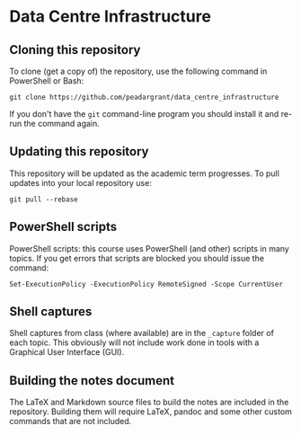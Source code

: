 # Data Centre Infrastructure

## Cloning this repository

To clone (get a copy of) the repository, use the following command in PowerShell or Bash:

	git clone https://github.com/peadargrant/data_centre_infrastructure

If you don't have the `git` command-line program you should install it and re-run the command again.


## Updating this repository

This repository will be updated as the academic term progresses.
To pull updates into your local repository use:

	git pull --rebase


## PowerShell scripts

PowerShell scripts: this course uses PowerShell (and other) scripts in many topics.
If you get errors that scripts are blocked you should issue the command:

	Set-ExecutionPolicy -ExecutionPolicy RemoteSigned -Scope CurrentUser


## Shell captures

Shell captures from class (where available) are in the `_capture` folder of each topic.
This obviously will not include work done in tools with a Graphical User Interface (GUI).


## Building the notes document

The LaTeX and Markdown source files to build the notes are included in the repository.
Building them will require LaTeX, pandoc and some other custom commands that are not included.



